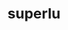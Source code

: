 ---
title: "superlu"
layout: cache
categories: [package, v0.18.1]
meta: {"versions": ["5.3.0"], "compilers": ["gcc@=7.5.0", "gcc@=8.4.0"], "oss": ["ubuntu18.04"], "platforms": ["linux"], "targets": ["x86_64"], "stacks": ["e4s", "root", "tutorial"], "num_specs": 2, "num_specs_by_stack": {"tutorial": 1, "root": 2, "e4s": 1}}
spec_details: [{"hash": "r3g4dfybesh26u5fj35b5kjo6atdwc65", "compiler": "gcc@=8.4.0", "versions": ["5.3.0"], "os": "ubuntu18.04", "platform": "linux", "target": "x86_64", "variants": ["build_type=RelWithDebInfo", "~ipo", "+pic"], "stacks": ["tutorial", "root"], "size": "-", "tarball": "https://binaries.spack.io/v0.18.1/build_cache/linux-ubuntu18.04-x86_64/gcc-8.4.0/superlu-5.3.0/linux-ubuntu18.04-x86_64-gcc-8.4.0-superlu-5.3.0-r3g4dfybesh26u5fj35b5kjo6atdwc65.spack"}, {"hash": "royma5lciaahtwafh52hfretqiluehyz", "compiler": "gcc@=7.5.0", "versions": ["5.3.0"], "os": "ubuntu18.04", "platform": "linux", "target": "x86_64", "variants": ["build_type=RelWithDebInfo", "~ipo", "+pic"], "stacks": ["e4s", "root"], "size": "-", "tarball": "https://binaries.spack.io/v0.18.1/build_cache/linux-ubuntu18.04-x86_64/gcc-7.5.0/superlu-5.3.0/linux-ubuntu18.04-x86_64-gcc-7.5.0-superlu-5.3.0-royma5lciaahtwafh52hfretqiluehyz.spack"}]
---